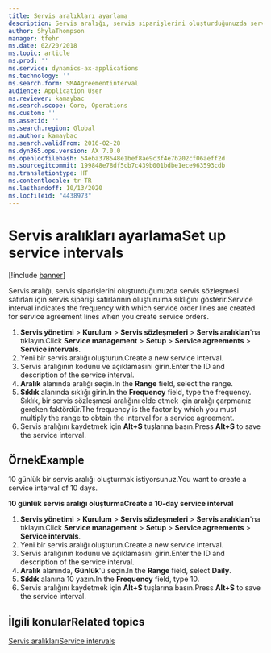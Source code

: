 ```yaml
---
title: Servis aralıkları ayarlama
description: Servis aralığı, servis siparişlerini oluşturduğunuzda servis sözleşmesi satırları için servis siparişi satırlarının oluşturulma sıklığını gösterir.
author: ShylaThompson
manager: tfehr
ms.date: 02/20/2018
ms.topic: article
ms.prod: ''
ms.service: dynamics-ax-applications
ms.technology: ''
ms.search.form: SMAAgreementinterval
audience: Application User
ms.reviewer: kamaybac
ms.search.scope: Core, Operations
ms.custom: ''
ms.assetid: ''
ms.search.region: Global
ms.author: kamaybac
ms.search.validFrom: 2016-02-28
ms.dyn365.ops.version: AX 7.0.0
ms.openlocfilehash: 54eba378548e1bef8ae9c3f4e7b202cf06aeff2d
ms.sourcegitcommit: 199848e78df5cb7c439b001bdbe1ece963593cdb
ms.translationtype: HT
ms.contentlocale: tr-TR
ms.lasthandoff: 10/13/2020
ms.locfileid: "4438973"
---
```

# <a name="set-up-service-intervals"></a><span data-ttu-id="9aa93-103">Servis aralıkları ayarlama</span><span class="sxs-lookup"><span data-stu-id="9aa93-103">Set up service intervals</span></span>  

[!include [banner](../includes/banner.md)]

<span data-ttu-id="9aa93-104">Servis aralığı, servis siparişlerini oluşturduğunuzda servis sözleşmesi satırları için servis siparişi satırlarının oluşturulma sıklığını gösterir.</span><span class="sxs-lookup"><span data-stu-id="9aa93-104">Service interval indicates the frequency with which service order lines are created for service agreement lines when you create service orders.</span></span>

1. <span data-ttu-id="9aa93-105">**Servis yönetimi** \> **Kurulum** \> **Servis sözleşmeleri** \> **Servis aralıkları**'na tıklayın.</span><span class="sxs-lookup"><span data-stu-id="9aa93-105">Click **Service management** \> **Setup** \> **Service agreements** \> **Service intervals**.</span></span>
2. <span data-ttu-id="9aa93-106">Yeni bir servis aralığı oluşturun.</span><span class="sxs-lookup"><span data-stu-id="9aa93-106">Create a new service interval.</span></span>
3. <span data-ttu-id="9aa93-107">Servis aralığının kodunu ve açıklamasını girin.</span><span class="sxs-lookup"><span data-stu-id="9aa93-107">Enter the ID and description of the service interval.</span></span>
4. <span data-ttu-id="9aa93-108">**Aralık** alanında aralığı seçin.</span><span class="sxs-lookup"><span data-stu-id="9aa93-108">In the **Range** field, select the range.</span></span>
5. <span data-ttu-id="9aa93-109">**Sıklık** alanında sıklığı girin.</span><span class="sxs-lookup"><span data-stu-id="9aa93-109">In the **Frequency** field, type the frequency.</span></span> <span data-ttu-id="9aa93-110">Sıklık, bir servis sözleşmesi aralığını elde etmek için aralığı çarpmanız gereken faktördür.</span><span class="sxs-lookup"><span data-stu-id="9aa93-110">The frequency is the factor by which you must multiply the range to obtain the interval for a service agreement.</span></span>
6. <span data-ttu-id="9aa93-111">Servis aralığını kaydetmek için **Alt+S** tuşlarına basın.</span><span class="sxs-lookup"><span data-stu-id="9aa93-111">Press **Alt+S** to save the service interval.</span></span>

## <a name="example"></a><span data-ttu-id="9aa93-112">Örnek</span><span class="sxs-lookup"><span data-stu-id="9aa93-112">Example</span></span>

<span data-ttu-id="9aa93-113">10 günlük bir servis aralığı oluşturmak istiyorsunuz.</span><span class="sxs-lookup"><span data-stu-id="9aa93-113">You want to create a service interval of 10 days.</span></span>

<span data-ttu-id="9aa93-114">**10 günlük servis aralığı oluşturma**</span><span class="sxs-lookup"><span data-stu-id="9aa93-114">**Create a 10-day service interval**</span></span>

1. <span data-ttu-id="9aa93-115">**Servis yönetimi** \> **Kurulum** \> **Servis sözleşmeleri** \> **Servis aralıkları**'na tıklayın.</span><span class="sxs-lookup"><span data-stu-id="9aa93-115">Click **Service management** \> **Setup** \> **Service agreements** \> **Service intervals**.</span></span>
2. <span data-ttu-id="9aa93-116">Yeni bir servis aralığı oluşturun.</span><span class="sxs-lookup"><span data-stu-id="9aa93-116">Create a new service interval.</span></span>
3. <span data-ttu-id="9aa93-117">Servis aralığının kodunu ve açıklamasını girin.</span><span class="sxs-lookup"><span data-stu-id="9aa93-117">Enter the ID and description of the service interval.</span></span>
4. <span data-ttu-id="9aa93-118">**Aralık** alanında, **Günlük**'ü seçin.</span><span class="sxs-lookup"><span data-stu-id="9aa93-118">In the **Range** field, select **Daily**.</span></span>
5. <span data-ttu-id="9aa93-119">**Sıklık** alanına 10 yazın.</span><span class="sxs-lookup"><span data-stu-id="9aa93-119">In the **Frequency** field, type 10.</span></span>
6. <span data-ttu-id="9aa93-120">Servis aralığını kaydetmek için **Alt+S** tuşlarına basın.</span><span class="sxs-lookup"><span data-stu-id="9aa93-120">Press **Alt+S** to save the service interval.</span></span>

## <a name="related-topics"></a><span data-ttu-id="9aa93-121">İlgili konular</span><span class="sxs-lookup"><span data-stu-id="9aa93-121">Related topics</span></span>

[<span data-ttu-id="9aa93-122">Servis aralıkları</span><span class="sxs-lookup"><span data-stu-id="9aa93-122">Service intervals</span></span>](service-intervals.md)  
